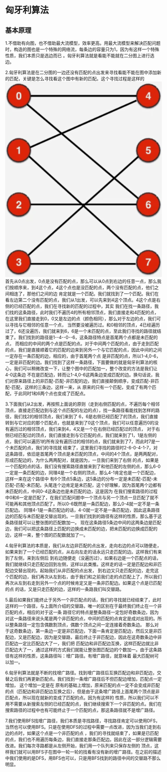 # 匈牙利算法

## 基本原理

1.不借助有向图，也不借助最大流模型，效率更高。用最大流模型来解决匹配问题时，构造的图也是一个特殊的网络流，每条边的容量只为1，因为有这样一个特殊性质，我们本质只是选边而已
。匈牙利算法就是看能不能就在二分图上进行选边。

2.匈牙利算法是在二分图的一边还没有匹配的点出发来寻找看能不能在图中添加新的匹配，关键是怎么寻找看这个图中有新的匹配。这个寻找过程是这样的
![img](pic/1.png)
首先从0点出发，0点是没有匹配的点，那么可以从0点到右边的任意一点，那么我们按顺序来，到4这个点，4这个点也是没匹配的点，两个没有匹配的点，他们之间相连了，那他们之间的边
肯定就是一个匹配。我们就找到了一个匹配。我们在看左边第二个没有匹配的点，我们从1出发，可以先来到4这个顶点。4这个点是右侧的已经匹配的点，我们在寻找新的匹配的过程中，其实
我们在找一条路径，我们找的这条路径，此时我们不遍历4的所有相邻顶点，我们直接走和4匹配的点，在这里我们直接走到0，0又是左边的点（颜色相同），那么对于左边的点，我们可以寻找与它相邻的任意一个点，
当然要没被遍历过。和0相邻的顶点，4已经遍历过了，6还没遍历，我们就来到6，6是一个未匹配的点，至此我们寻找的路径就结束了。我们找到的路径是1--4--0--6，这条路径特点是首尾两个点都是未匹配的点，
而相应的中间的两个点是匹配的点。对于中间两个匹配的点，由于走到匹配的点，我们是直接顺着它的匹配的边来到另外一个与它匹配的点，因此中间的之间一定存在一条匹配的边，相应的，由于首尾两个点
是非匹配的点，所以1-4,0-6，一定是非匹配的边。我们找到了这样一条路径，下面要做的就是匈牙利算法的核心，我们可以稍微改变一下，让整个图中的匹配加一，整个改变的方法是我们让4-0这条边
不在是匹配边，转而让1-4,0-6这两条边变成匹配的边。换句话说，我们对原来路径上的非匹配-匹配-非匹配的边，我们直接颠倒顺序，变成匹配-非匹配-匹配，这样的三条边，这样一来，从
原来的只有一个匹配，变成了有两个匹配，于此同时1和6两个点也变成了匹配点。

3.下面我们从2出发，再按照上面说的原则（走到右侧匹配的点，不遍历每个相邻顶点，直接走匹配边到与这个点匹配的左边的点），找一条路径看能找到怎样的路径，我们找2的相邻顶点，我们来到了
6，6是右侧已经匹配了的顶点，我们直接转到与它对应的那个匹配点，也就是来到了0这个顶点，我们可以任意遍历0的没有遍历过的相邻顶点，我们来到4，4又是一个在右侧已经匹配过的顶点，
对于右侧已经匹配过的顶点，我们直接走到与它匹配的点，我们就来到了1，1是左侧的点，我们可以遍历1的所有没有遍历过的相邻的点，我们就来到了7，而此时7是一个未匹配的点，我们的寻找就
结束了，这里我们寻找的路径时2-6-0-4-1-7，对这条路径，依旧是首尾两个顶点是未匹配的顶点，中间的4个顶点，是两两配对，形成匹配边的，为什么两两配对，就是因为，一旦我们来到了右侧
的点，如果是一个匹配的点的话，我们没有搜索路径直接来到了和他匹配的左侧的点，那么6-0一定是一条匹配的边，同理4是一个右侧的顶点，那么4-1肯定也是一个匹配边，这样一来在这个路径中
有6个顶点5条边，这5条边的分布一定是未匹配-匹配-未匹配-匹配-未匹配。头尾连个边肯定是未匹配，这个好理解，因为首尾两个边都有未匹配的点，中间0-4这条边也是未匹配的边，这是因为
在我们搜索路径的过程中0和6一定是匹配了，在我们匹配问题中一个顶点与另一个顶点一旦匹配了就不可能再和其他顶点匹配了。所以0-6既然是一条匹配边，那么0-4就一定不是一条匹配边。
同理4-1是一条匹配边的话，4-0就一定不是一条匹配边，因此这条路径边的匹配与未匹配是交替出现的。一旦我们找到的路径有这样的性质，那么基于这条路径就可以让整张图的匹配数加一。
现在这条路径5条边中间的这两条边是匹配边，我们可以把这条路径上匹配的边换成未匹配的边，把未匹配的边换成匹配的边，这样一来，整个图的匹配数就加了一。

4.匈牙利算法的本质是，我们从左边非匹配的点出发，走向右边的点可以随便走，如果来到了一个已经匹配的点，从右向左走的话永远只走匹配的边。这样我们有来到了左侧，来到左侧后
到右边随便走（没遍历过），如果右边是一个匹配点的话，我们就继续只走匹配边回到左侧，这样以此类推。这样走的话一定是匹配边和非匹配边交替出现的。起始我们从非匹配的点出发，
到右边又只走匹配的边，走完这个匹配的边，我们再次从左到右，由于我们和之前我们走的点匹配上了，所以我们再次从左到右走到另外一个点的时候肯定又是一条非匹配边。如果这个点是已匹配的点
的话，又是只走匹配的边，这样的一条路我们叫交替路。

5.最后如果我们能终止于另外一个非匹配点的话，我们的寻找就已经结束了，此时这样的一个路径，与上面所介绍的交替路，唯一的区别在于最终我们终止在一个非匹配的点，相应的对于这一条
路径它的特点是整条路径一定包好奇数条边，因为对这一条路径来说头尾是两个非匹配的点，中间的匹配的点肯定是成对出现的。所以整条路径一定包含偶数割顶点，偶数个顶点之间一定连接着奇数条边。
那么对于这奇数条边，第一条边一定是非匹配边，下面一条肯定是匹配边，然后又是非匹配边，又是匹配边，因为是交替路，最后终止于非匹配边，因此在这奇数条边中非匹配边一定比匹配边大了一，我们把
匹配边和非匹配边互换，这样匹配边就比非匹配边大了一，通过这样的方式我们就能让整张图匹配边的个数加一。由于这条路径有这样的性质，这条路径叫：增广路径。有增广路径，就意味着
最大匹配树可以加一。

6.匈牙利算法就是不断的找增广路径。找到增广路径后互换匹配边和非匹配边，交替之后我们再更新匹配点。我们找到一条增广路径后不但匹配边增加，匹配点一定增加， 这个增加一定是在
原有的基础上增加，原来匹配的点一定不会变成非匹配的点（匹配边和非匹配边互换之后），但是由于这条增广路径上首尾两个顶点是非匹配点，所以现在就新的变成了匹配的点。因为有这样的
性质，所以我们可以不用不需要从新搜索左侧的已经匹配的点，我们继续搜索下一个非匹配的点。我们在搜索路径的过程中也有可能终止于一个匹配的点，那这条路径就不是增广路径。

7.我们使用BFS找增广路径，我们本质是寻找路径，寻找路径肯定可以使用DFS，当然也可以使用BFS。只是在使用DFS的过程中需要一点改进，因为当我们走到右边的点时，如果这个点是一个非匹配的点
，我们的寻找就结束了，如果是已匹配的点，我们也不用遍历每条边，我们直接走那条匹配边。因此在这一部分逻辑需要改进。我们每次寻路都是从左侧开始，我们用一个队列来只保存左侧的
顶点，这样我们就可以用BFS子在图中一轮一轮的找看有没有新的增广路径。在之前的描述中我们使用的是DFS，用BFS也可以，只是用BFS找到的路径中间的交替路不那么明显。

